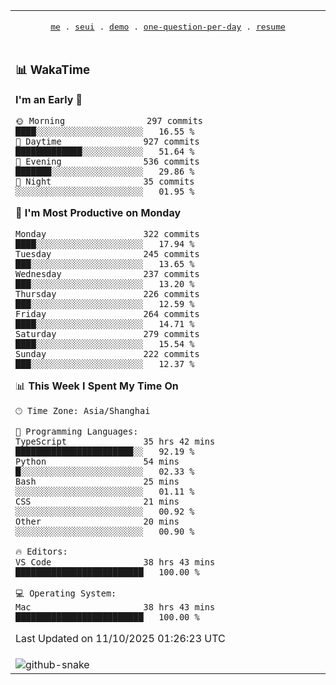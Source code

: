 
<div align="center">

<table>
<tr><td>
  <p align="center">
  <samp>
    <a href="https://github.com/seaeam/seaeam">me</a> .
    <a href="https://github.com/SeaMmMm/se-element">seui</a> .
    <a href="https://github.com/seaeam/project-demo">demo</a> .
    <a href="https://github.com/506-FETL/one-question-per-day">one-question-per-day</a> .
    <a href="https://github.com/506-FETL/resume">resume</a>
    
  </samp>
    </p>
</td></tr>

<tr><td>

### 📊 WakaTime

<!--START_SECTION:waka-->
**I'm an Early 🐤** 

```text
🌞 Morning                297 commits         ████░░░░░░░░░░░░░░░░░░░░░   16.55 % 
🌆 Daytime                927 commits         █████████████░░░░░░░░░░░░   51.64 % 
🌃 Evening                536 commits         ███████░░░░░░░░░░░░░░░░░░   29.86 % 
🌙 Night                  35 commits          ░░░░░░░░░░░░░░░░░░░░░░░░░   01.95 % 
```
📅 **I'm Most Productive on Monday** 

```text
Monday                   322 commits         ████░░░░░░░░░░░░░░░░░░░░░   17.94 % 
Tuesday                  245 commits         ███░░░░░░░░░░░░░░░░░░░░░░   13.65 % 
Wednesday                237 commits         ███░░░░░░░░░░░░░░░░░░░░░░   13.20 % 
Thursday                 226 commits         ███░░░░░░░░░░░░░░░░░░░░░░   12.59 % 
Friday                   264 commits         ████░░░░░░░░░░░░░░░░░░░░░   14.71 % 
Saturday                 279 commits         ████░░░░░░░░░░░░░░░░░░░░░   15.54 % 
Sunday                   222 commits         ███░░░░░░░░░░░░░░░░░░░░░░   12.37 % 
```


📊 **This Week I Spent My Time On** 

```text
🕑︎ Time Zone: Asia/Shanghai

💬 Programming Languages: 
TypeScript               35 hrs 42 mins      ███████████████████████░░   92.19 % 
Python                   54 mins             █░░░░░░░░░░░░░░░░░░░░░░░░   02.33 % 
Bash                     25 mins             ░░░░░░░░░░░░░░░░░░░░░░░░░   01.11 % 
CSS                      21 mins             ░░░░░░░░░░░░░░░░░░░░░░░░░   00.92 % 
Other                    20 mins             ░░░░░░░░░░░░░░░░░░░░░░░░░   00.90 % 

🔥 Editors: 
VS Code                  38 hrs 43 mins      █████████████████████████   100.00 % 

💻 Operating System: 
Mac                      38 hrs 43 mins      █████████████████████████   100.00 % 
```


 Last Updated on 11/10/2025 01:26:23 UTC
<!--END_SECTION:waka-->
</td></tr>

<tr><td>
  <img alt="github-snake" src="profile-snake-contrib/github-user-contribution.svg"/>
</td></tr>

</table>
